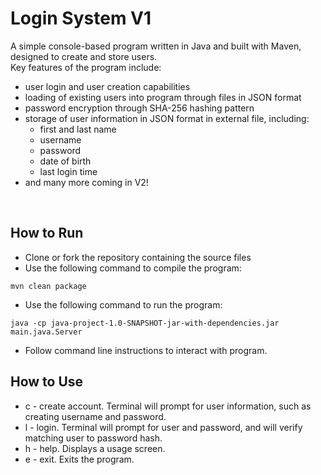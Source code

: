 # Login System V1 #

A simple console-based program written in Java and built with Maven, designed to create and store users. </br> 
Key features of the program include: <br />
* user login and user creation capabilities
* loading of existing users into program through files in JSON format
* password encryption through SHA-256 hashing pattern
* storage of user information in JSON format in external file, including: 
  * first and last name
  * username
  * password
  * date of birth
  * last login time
* and many more coming in V2!

<br/>

## How to Run ##
* Clone or fork the repository containing the source files <br/>
* Use the following command to compile the program:
```
mvn clean package
```
* Use the following command to run the program:
```
java -cp java-project-1.0-SNAPSHOT-jar-with-dependencies.jar main.java.Server
```
* Follow command line instructions to interact with program.


## How to Use ##
* c - create account. Terminal will prompt for user information, such as creating username and password.
* l - login. Terminal will prompt for user and password, and will verify matching user to password hash.
* h - help. Displays a usage screen.
* e - exit. Exits the program.
